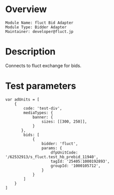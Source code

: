 # Overview

```
Module Name: fluct Bid Adapter
Module Type: Bidder Adapter
Maintainer: developer@fluct.jp
```

# Description

Connects to fluct exchange for bids.

# Test parameters

```
var adUnits = [
    {
        code: 'test-div',
        mediaTypes: {
            banner: {
                sizes: [[300, 250]],
            }
       },
        bids: [
            {
                bidder: 'fluct',
                params: {
                    dfpUnitCode: '/62532913/s_fluct.test_hb_prebid_11940',
                    tagId: '25405:1000192893',
                    groupId: '1000105712',
                }
            }
        ]
    }
]
```
